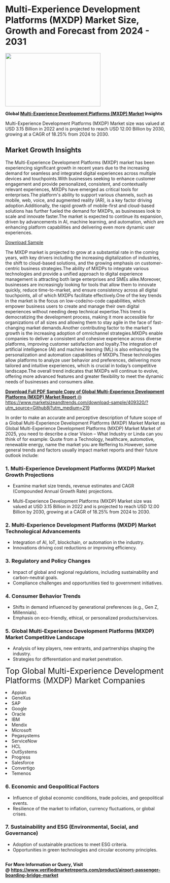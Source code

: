 <H1>Multi-Experience Development Platforms (MXDP) Market Size, Growth and Forecast from 2024 - 2031</H1><img class="aligncenter size-medium wp-image-584254" src="https://thirdeyenews.in/wp-content/uploads/2024/09/Global-Market-Research-300x168.jpeg" alt="" width="300" height="168" /><p><strong>Global&nbsp;<a href="https://www.marketsizeandtrends.com/download-sample/409320/?utm_source=Github8j?utm_medium=219">Multi-Experience Development Platforms (MXDP) Market</a> Insights</strong></p><p>Multi-Experience Development Platforms (MXDP) Market size was valued at USD 3.15 Billion in 2022 and is projected to reach USD 12.00 Billion by 2030, growing at a CAGR of 18.25% from 2024 to 2030.</p><p><h2>Market Growth Insights</h2> <p>The Multi-Experience Development Platforms (MXDP) market has been experiencing significant growth in recent years due to the increasing demand for seamless and integrated digital experiences across multiple devices and touchpoints.With businesses seeking to enhance customer engagement and provide personalized, consistent, and contextually relevant experiences, MXDPs have emerged as critical tools for enterprises.The platform's ability to support various channels, such as mobile, web, voice, and augmented reality (AR), is a key factor driving adoption.Additionally, the rapid growth of mobile-first and cloud-based solutions has further fueled the demand for MXDPs, as businesses look to scale and innovate faster.The market is expected to continue its expansion, driven by advancements in AI, machine learning, and automation, which are enhancing platform capabilities and delivering even more dynamic user experiences.</p> <p><a href="#">Download Sample</a></p> <p>The MXDP market is projected to grow at a substantial rate in the coming years, with key drivers including the increasing digitalization of industries, the shift to cloud-based solutions, and the growing emphasis on customer-centric business strategies.The ability of MXDPs to integrate various technologies and provide a unified approach to digital experience management is attracting both large enterprises and SMEs alike.Moreover, businesses are increasingly looking for tools that allow them to innovate quickly, reduce time-to-market, and ensure consistency across all digital touchpoints, all of which MXDPs facilitate effectively.One of the key trends in the market is the focus on low-code/no-code capabilities, which empower business users to create and manage their own digital experiences without needing deep technical expertise.This trend is democratizing the development process, making it more accessible for organizations of all sizes and allowing them to stay agile in the face of fast-changing market demands.Another contributing factor to the market's growth is the increasing adoption of omnichannel strategies.MXDPs enable companies to deliver a consistent and cohesive experience across diverse platforms, improving customer satisfaction and loyalty.The integration of artificial intelligence (AI) and machine learning (ML) is also enhancing the personalization and automation capabilities of MXDPs.These technologies allow platforms to analyze user behavior and preferences, delivering more tailored and intuitive experiences, which is crucial in today’s competitive landscape.The overall trend indicates that MXDPs will continue to evolve, offering more advanced features and greater flexibility to meet the dynamic needs of businesses and consumers alike.</p> <p><a href="#"></p><p><span class=""><strong>Download Full PDF Sample Copy of Global Multi-Experience Development Platforms (MXDP) Market Report</strong> @ <a href="https://www.marketsizeandtrends.com/download-sample/409320/?utm_source=Github8j?utm_medium=219" target="_blank">https://www.marketsizeandtrends.com/download-sample/409320/?utm_source=Github8j?utm_medium=219</a></span></p><p>In order to make an accurate and perceptive description of future scope of a Global&nbsp;Multi-Experience Development Platforms (MXDP) Market Market as Global&nbsp;Multi-Experience Development Platforms (MXDP) Market Market of 2025, you need to describe a clear Vision &ndash; What Industry or Linda can you think of for example: Quote from a Technology, healthcare, automotive, renewable energy, name the market you are Reffering to.However, some general trends and factors usually impact market reports and their future outlook include:</p><h3>1.&nbsp;<strong>Multi-Experience Development Platforms (MXDP) Market Growth Projections</strong></h3><ul><li>Examine market size trends, revenue estimates and CAGR (Compounded Annual Growth Rate) projections.</li><li><p>Multi-Experience Development Platforms (MXDP) Market size was valued at USD 3.15 Billion in 2022 and is projected to reach USD 12.00 Billion by 2030, growing at a CAGR of 18.25% from 2024 to 2030.</p></li></ul><h3>2.&nbsp;<strong>Multi-Experience Development Platforms (MXDP) Market Technological Advancements</strong></h3><ul><li>Integration of AI, IoT, blockchain, or automation in the industry.</li><li>Innovations driving cost reductions or improving efficiency.</li></ul><h3>3.&nbsp;<strong>Regulatory and Policy Changes</strong></h3><ul><li>Impact of global and regional regulations, including sustainability and carbon-neutral goals.</li><li>Compliance challenges and opportunities tied to government initiatives.</li></ul><h3>4.&nbsp;<strong>Consumer Behavior Trends</strong></h3><ul><li>Shifts in demand influenced by generational preferences (e.g., Gen Z, Millennials).</li><li>Emphasis on eco-friendly, ethical, or personalized products/services.</li></ul><h3>5.&nbsp;<strong>Global Multi-Experience Development Platforms (MXDP) Market Competitive Landscape</strong></h3><ul><li>Analysis of key players, new entrants, and partnerships shaping the industry.</li><li>Strategies for differentiation and market penetration.</li></ul><p data-pm-slice="1 1 []"><span style="color: inherit; font-family: inherit; font-size: 25px;">Top Global Multi-Experience Development Platforms (MXDP) Market Companies</span></p><div class="" data-test-id=""><p><li>Appian</li><li> GeneXus</li><li> SAP</li><li> Google</li><li> Oracle</li><li> IBM</li><li> Mendix</li><li> Microsoft</li><li> Pegasystems</li><li> ServiceNow</li><li> HCL</li><li> OutSystems</li><li> Progress</li><li> Salesforce</li><li> Convertigo</li><li> Temenos</li></p></div><h3>6.&nbsp;<strong>Economic and Geopolitical Factors</strong></h3><ul><li>Influence of global economic conditions, trade policies, and geopolitical events.</li><li>Resilience of the market to inflation, currency fluctuations, or global crises.</li></ul><h3>7.&nbsp;<strong>Sustainability and ESG (Environmental, Social, and Governance)</strong></h3><ul><li>Adoption of sustainable practices to meet ESG criteria.</li><li>Opportunities in green technologies and circular economy principles.</li></ul><h2><strong style="font-size: 14px;">For More Information or Query, Visit @&nbsp;</strong><a style="background-color: #ffffff; font-size: 14px;" href="https://www.marketsizeandtrends.com/report/multi-experience-development-platforms-mxdp-market/" target="_blank">https://www.verifiedmarketreports.com/product/airport-passenger-boarding-bridge-market</a></h2>